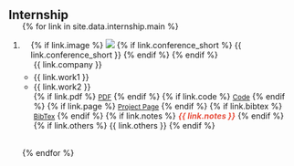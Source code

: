 <!-- <h2 id="internship" style="margin: 2px 0px -15px;">Internship</h2>

<div class="internship">
  <div class="bibliography">

  {% for link in site.data.internship.main %}

  <div class="pub-row">
    <div class="col-sm-3 abbr" style="position: relative; padding-right: 10px; padding-left: 10px;">
      {% if link.image %} 
      <img src="{{ link.image }}" class="teaser img-fluid z-depth-1" style="width: 100%; height: auto;">
      {% if link.conference_short %} 
      <abbr class="badge">{{ link.conference_short }}</abbr>
      {% endif %}
      {% endif %}
    </div>
    <div class="col-sm-9" style="position: relative; padding-right: 10px; padding-left: 0px;">
      <div class="company" style="margin-left: 0; margin-top: 0;">{{ link.company }}</div>
      <ul style="padding-left: 0; margin-left: 0; margin-top: 5px;">
        <li class="work1" style="margin-left: 0;">{{ link.work1 }}</li>
        <li class="work2" style="margin-left: 0;">{{ link.work2 }}</li>
      </ul>
    </div>
  </div>

  {% endfor %}

  </div>
</div> -->


<h2 id="internship" style="margin: 2px 0px -15px;">Internship</h2>

<div class="publications">
<ol class="bibliography">

{% for link in site.data.internship.main %}

<li>
<div class="pub-row">
  <div class="col-sm-3 abbr" style="position: relative;padding-right: 15px;padding-left: 15px;">
    {% if link.image %} 
    <img src="{{ link.image }}" class="teaser img-fluid z-depth-1" style="width=100;height=40%">
    {% if link.conference_short %} 
    <abbr class="badge">{{ link.conference_short }}</abbr>
    {% endif %}
    {% endif %}
  </div>
  <div class="col-sm-9" style="position: relative;padding-right: 15px;padding-left: 20px;">
      <div class="title">{{ link.company }}</div>
      <ul style="padding-left: 0; margin-left: 0; margin-top: 5px;">
        <li class="author">{{ link.work1 }}</li>
        <li class="author">{{ link.work2 }}</li>
      </ul>
    <div class="links">
      {% if link.pdf %} 
      <a href="{{ link.pdf }}" class="btn btn-sm z-depth-0" role="button" target="_blank" style="font-size:12px;">PDF</a>
      {% endif %}
      {% if link.code %} 
      <a href="{{ link.code }}" class="btn btn-sm z-depth-0" role="button" target="_blank" style="font-size:12px;">Code</a>
      {% endif %}
      {% if link.page %} 
      <a href="{{ link.page }}" class="btn btn-sm z-depth-0" role="button" target="_blank" style="font-size:12px;">Project Page</a>
      {% endif %}
      {% if link.bibtex %} 
      <a href="{{ link.bibtex }}" class="btn btn-sm z-depth-0" role="button" target="_blank" style="font-size:12px;">BibTex</a>
      {% endif %}
      {% if link.notes %} 
      <strong> <i style="color:#e74d3c">{{ link.notes }}</i></strong>
      {% endif %}
      {% if link.others %} 
      {{ link.others }}
      {% endif %}
    </div>
  </div>
</div>
</li>
<br>

{% endfor %}

</ol>
</div>
